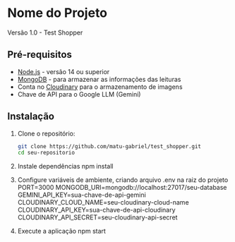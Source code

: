 # Nome do Projeto
Versão 1.0 - Test Shopper

## Pré-requisitos

- [Node.js](https://nodejs.org/) - versão 14 ou superior
- [MongoDB](https://www.mongodb.com/) - para armazenar as informações das leituras
- Conta no [Cloudinary](https://cloudinary.com/) para o armazenamento de imagens
- Chave de API para o Google LLM (Gemini)

## Instalação

1. Clone o repositório:
   ```bash
   git clone https://github.com/matu-gabriel/test_shopper.git
   cd seu-repositorio

2. Instale dependências
    npm install

3. Configure variáveis de ambiente, criando arquivo .env na raiz do projeto
    PORT=3000
    MONGODB_URI=mongodb://localhost:27017/seu-database
    GEMINI_API_KEY=sua-chave-de-api-gemini
    CLOUDINARY_CLOUD_NAME=seu-cloudinary-cloud-name
    CLOUDINARY_API_KEY=sua-chave-de-api-cloudinary
    CLOUDINARY_API_SECRET=seu-cloudinary-api-secret

4. Execute a aplicação
    npm start
